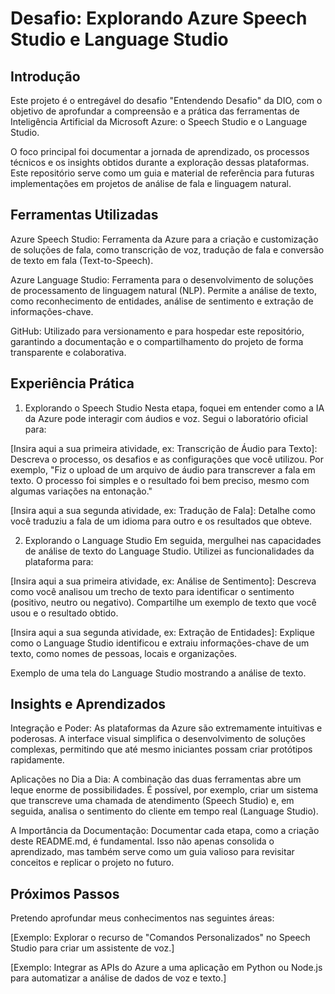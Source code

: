 # Desafio: Explorando Azure Speech Studio e Language Studio
## Introdução
Este projeto é o entregável do desafio "Entendendo Desafio" da DIO, com o objetivo de aprofundar a compreensão e a prática das ferramentas de Inteligência Artificial da Microsoft Azure: o Speech Studio e o Language Studio.

O foco principal foi documentar a jornada de aprendizado, os processos técnicos e os insights obtidos durante a exploração dessas plataformas. Este repositório serve como um guia e material de referência para futuras implementações em projetos de análise de fala e linguagem natural.

## Ferramentas Utilizadas
Azure Speech Studio: Ferramenta da Azure para a criação e customização de soluções de fala, como transcrição de voz, tradução de fala e conversão de texto em fala (Text-to-Speech).

Azure Language Studio: Ferramenta para o desenvolvimento de soluções de processamento de linguagem natural (NLP). Permite a análise de texto, como reconhecimento de entidades, análise de sentimento e extração de informações-chave.

GitHub: Utilizado para versionamento e para hospedar este repositório, garantindo a documentação e o compartilhamento do projeto de forma transparente e colaborativa.

## Experiência Prática
1. Explorando o Speech Studio
Nesta etapa, foquei em entender como a IA da Azure pode interagir com áudios e voz. Segui o laboratório oficial para:

[Insira aqui a sua primeira atividade, ex: Transcrição de Áudio para Texto]: Descreva o processo, os desafios e as configurações que você utilizou. Por exemplo, "Fiz o upload de um arquivo de áudio para transcrever a fala em texto. O processo foi simples e o resultado foi bem preciso, mesmo com algumas variações na entonação."

[Insira aqui a sua segunda atividade, ex: Tradução de Fala]: Detalhe como você traduziu a fala de um idioma para outro e os resultados que obteve.

2. Explorando o Language Studio
Em seguida, mergulhei nas capacidades de análise de texto do Language Studio. Utilizei as funcionalidades da plataforma para:

[Insira aqui a sua primeira atividade, ex: Análise de Sentimento]: Descreva como você analisou um trecho de texto para identificar o sentimento (positivo, neutro ou negativo). Compartilhe um exemplo de texto que você usou e o resultado obtido.

[Insira aqui a sua segunda atividade, ex: Extração de Entidades]: Explique como o Language Studio identificou e extraiu informações-chave de um texto, como nomes de pessoas, locais e organizações.

Exemplo de uma tela do Language Studio mostrando a análise de texto.

## Insights e Aprendizados
Integração e Poder: As plataformas da Azure são extremamente intuitivas e poderosas. A interface visual simplifica o desenvolvimento de soluções complexas, permitindo que até mesmo iniciantes possam criar protótipos rapidamente.

Aplicações no Dia a Dia: A combinação das duas ferramentas abre um leque enorme de possibilidades. É possível, por exemplo, criar um sistema que transcreve uma chamada de atendimento (Speech Studio) e, em seguida, analisa o sentimento do cliente em tempo real (Language Studio).

A Importância da Documentação: Documentar cada etapa, como a criação deste README.md, é fundamental. Isso não apenas consolida o aprendizado, mas também serve como um guia valioso para revisitar conceitos e replicar o projeto no futuro.

## Próximos Passos
Pretendo aprofundar meus conhecimentos nas seguintes áreas:

[Exemplo: Explorar o recurso de "Comandos Personalizados" no Speech Studio para criar um assistente de voz.]

[Exemplo: Integrar as APIs do Azure a uma aplicação em Python ou Node.js para automatizar a análise de dados de voz e texto.]


